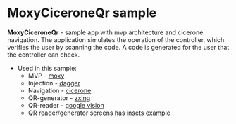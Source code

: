 # MoxyCiceroneQr sample

<b>MoxyCiceroneQr</b> - sample app with mvp architecture and cicerone navigation.
The application simulates the operation of the controller, which verifies the user by scanning the code.
A code is generated for the user that the controller can check.

- Used in this sample:
    * MVP - [moxy](https://github.com/Arello-Mobile/Moxy)
    * Injection - [dagger](https://github.com/google/dagger)
    * Navigation - [cicerone](https://github.com/terrakok/Cicerone)
    * QR-generator - [zxing](https://github.com/zxing/zxing)
    * QR-reader - [google vision](https://github.com/googlesamples/android-vision)
    * QR reader/generator screens has insets [example](https://github.com/razir/MoviesInsetsDemo)